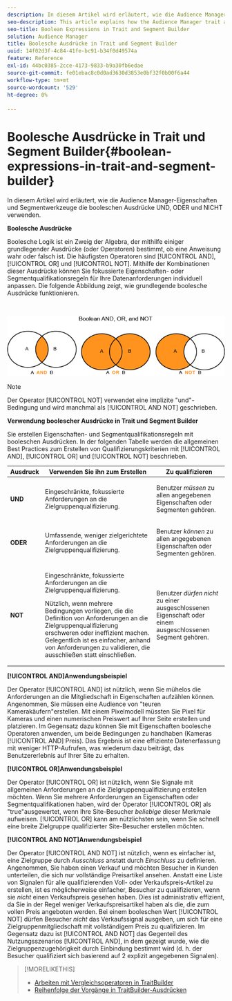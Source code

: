 ```yaml
---
description: In diesem Artikel wird erläutert, wie die Audience Manager-Eigenschaften und Segmentwerkzeuge die booleschen Ausdrücke UND, ODER und NICHT verwenden.
seo-description: This article explains how the Audience Manager trait and segment tools use the Boolean expressions AND, OR, and NOT.
seo-title: Boolean Expressions in Trait and Segment Builder
solution: Audience Manager
title: Boolesche Ausdrücke in Trait und Segment Builder
uuid: 14f02d3f-4c84-41fe-bc91-b34f0d49574a
feature: Reference
exl-id: 44bc0385-2cce-4173-9833-b9a30fb6edae
source-git-commit: fe01ebac8c0d0ad3630d3853e0bf32f0b00f6a44
workflow-type: tm+mt
source-wordcount: '529'
ht-degree: 0%

---
```


# Boolesche Ausdrücke in Trait und Segment Builder{#boolean-expressions-in-trait-and-segment-builder}

In diesem Artikel wird erläutert, wie die Audience Manager-Eigenschaften und Segmentwerkzeuge die booleschen Ausdrücke UND, ODER und NICHT verwenden.

<!-- 

c_tb_boolean.xml

 -->

**Boolesche Ausdrücke**

Boolesche Logik ist ein Zweig der Algebra, der mithilfe einiger grundlegender Ausdrücke (oder Operatoren) bestimmt, ob eine Anweisung wahr oder falsch ist. Die häufigsten Operatoren sind [!UICONTROL AND], [!UICONTROL OR] und [!UICONTROL NOT]. Mithilfe der Kombinationen dieser Ausdrücke können Sie fokussierte Eigenschaften- oder Segmentqualifikationsregeln für Ihre Datenanforderungen individuell anpassen. Die folgende Abbildung zeigt, wie grundlegende boolesche Ausdrücke funktionieren.

<br>

![](assets/BooleanOverview_small.png)

>[!NOTE]
>
>Der Operator [!UICONTROL NOT] verwendet eine implizite &quot;und&quot;-Bedingung und wird manchmal als [!UICONTROL AND NOT] geschrieben.

**Verwendung boolescher Ausdrücke in Trait und Segment Builder**

Sie erstellen Eigenschaften- und Segmentqualifikationsregeln mit booleschen Ausdrücken. In der folgenden Tabelle werden die allgemeinen Best Practices zum Erstellen von Qualifizierungskriterien mit [!UICONTROL AND], [!UICONTROL OR] und [!UICONTROL NOT] beschrieben.

<table id="table_C762872C98F54C4A86A2F1C840A86657"> 
 <thead> 
  <tr> 
   <th colname="col1" class="entry"> Ausdruck  </th> 
   <th colname="col2" class="entry"> Verwenden Sie ihn zum Erstellen </th> 
   <th colname="col3" class="entry"> Zu qualifizieren </th> 
  </tr>
 </thead>
 <tbody> 
  <tr> 
   <td colname="col1"> <p><b><span class="wintitle"> UND</span></b> </p> </td> 
   <td colname="col2"> <p>Eingeschränkte, fokussierte Anforderungen an die Zielgruppenqualifizierung. </p> </td> 
   <td colname="col3"> <p>Benutzer <i>müssen </i> zu allen angegebenen Eigenschaften oder Segmenten gehören. </p> </td> 
  </tr> 
  <tr> 
   <td colname="col1"> <p><b><span class="wintitle"> ODER</span></b> </p> </td> 
   <td colname="col2"> <p>Umfassende, weniger zielgerichtete Anforderungen an die Zielgruppenqualifizierung. </p> </td> 
   <td colname="col3"> <p>Benutzer <i>können </i> zu allen angegebenen Eigenschaften oder Segmenten gehören. </p> </td> 
  </tr> 
  <tr> 
   <td colname="col1"> <p><b><span class="wintitle"> NOT</span></b> </p> </td> 
   <td colname="col2"> <p>Eingeschränkte, fokussierte Anforderungen an die Zielgruppenqualifizierung. </p> <p>Nützlich, wenn mehrere Bedingungen vorliegen, die die Definition von Anforderungen an die Zielgruppenqualifizierung erschweren oder ineffizient machen. Gelegentlich ist es einfacher, anhand von Anforderungen zu validieren, die ausschließen statt einschließen. </p> </td> 
   <td colname="col3"> <p>Benutzer <i>dürfen nicht </i> zu einer ausgeschlossenen Eigenschaft oder einem ausgeschlossenen Segment gehören. </p> </td> 
  </tr> 
 </tbody> 
</table>

**[!UICONTROL AND]Anwendungsbeispiel**

Der Operator [!UICONTROL AND] ist nützlich, wenn Sie mühelos die Anforderungen an die Mitgliedschaft in Eigenschaften aufzählen können. Angenommen, Sie müssen eine Audience von &quot;teuren Kamerakäufern&quot;erstellen. Mit einem Pixelmodell müssten Sie Pixel für Kameras und einen numerischen Preiswert auf Ihrer Seite erstellen und platzieren. Im Gegensatz dazu können Sie mit Eigenschaften boolesche Operatoren anwenden, um beide Bedingungen zu handhaben (Kameras [!UICONTROL AND] Preis). Das Ergebnis ist eine effiziente Datenerfassung mit weniger HTTP-Aufrufen, was wiederum dazu beiträgt, das Benutzererlebnis auf Ihrer Site zu erhalten.

**[!UICONTROL OR]Anwendungsbeispiel**

Der Operator [!UICONTROL OR] ist nützlich, wenn Sie Signale mit allgemeinen Anforderungen an die Zielgruppenqualifizierung erstellen möchten. Wenn Sie mehrere Anforderungen an Eigenschaften oder Segmentqualifikationen haben, wird der Operator [!UICONTROL OR] als &quot;true&quot;ausgewertet, wenn Ihre Site-Besucher *beliebige* dieser Merkmale aufweisen. [!UICONTROL OR] kann am nützlichsten sein, wenn Sie schnell eine breite Zielgruppe qualifizierter Site-Besucher erstellen möchten.

**[!UICONTROL AND NOT]Anwendungsbeispiel**

Der Operator [!UICONTROL AND NOT] ist nützlich, wenn es einfacher ist, eine Zielgruppe durch *Ausschluss* anstatt durch *Einschluss* zu definieren. Angenommen, Sie haben einen Verkauf und möchten Besucher in Kunden unterteilen, die sich nur vollständige Preisartikel ansehen. Anstatt eine Liste von Signalen für alle qualifizierenden Voll- oder Verkaufspreis-Artikel zu erstellen, ist es möglicherweise einfacher, Besucher zu qualifizieren, wenn sie *nicht* einen Verkaufspreis gesehen haben. Dies ist administrativ effizient, da Sie in der Regel weniger Verkaufspreisartikel haben als die, die zum vollen Preis angeboten werden. Bei einem booleschen Wert [!UICONTROL NOT] dürfen Besucher *nicht* das Verkaufssignal ausgeben, um sich für eine Zielgruppenmitgliedschaft mit vollständigem Preis zu qualifizieren. Im Gegensatz dazu ist [!UICONTROL AND NOT] das Gegenteil des Nutzungsszenarios [!UICONTROL AND], in dem gezeigt wurde, wie die Zielgruppenzugehörigkeit durch Einbindung bestimmt wird (d. h. der Besucher qualifiziert sich basierend auf 2 explizit angegebenen Signalen).

>[!MORELIKETHIS]
>
>* [Arbeiten mit Vergleichsoperatoren in TraitBuilder](../features/traits/trait-comparison-operators.md)
>* [Reihenfolge der Vorgänge in TraitBuilder-Ausdrücken](../features/traits/trait-operator-precedence.md)
